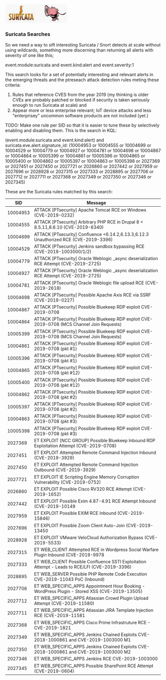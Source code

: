![things](/img/snorts.png?raw=true "text")

### Suricata Searches

So we need a way to sift interesting Suricata / Snort detects at scale without using wildcards, something more discerning than returning all alerts with severity of one like this;

event.module:suricata and event.kind:alert and event.severity:1

This search looks for a set of potentially interesting and relevant alerts in the emerging threats and the ptreseach attack detection rules meting these criteria:

1. Rules that reference CVES from the year 2019 (my thinking is older CVEs are probably patched or blocked if security is taken seriously enough to run Suricata at scale) and
2. Appear more or less enterprise relevant; IoT device attacks and less "enterprisey" uncommon software products are not included (yet.)

TODO: Make one rule per SID so that it is easier to tune these by selectively enabling and disabling them. This is the search in KQL:

(event.module:suricata and event.kind:alert) and suricata.eve.alert.signature_id: (10004953 or 10004555 or 10004699 or 10004529 or 10004779 or 10004927 or 10004781 or 10004698 or 10004867 or 10004864 or 10005399 or 10004861 or 10005396 or 10004865 or 10005400 or 10004862 or 10005397 or 10004863 or 10005398 or 2027369 or 2027451 or 2027450 or 2027721 or 2026860 or 2027442 or 2027959 or 2027696 or 2028928 or 2027315 or 2027333 or 2028895 or 2027706 or 2027712 or 2027711 or 2027368 or 2027349 or 2027350 or 2027346 or 2027345)

These are the Suricata rules matched by this search:

| SID      | Message                                                                                        |
|----------|------------------------------------------------------------------------------------------------|
| 10004953 | ATTACK [PTsecurity] Apache Tomcat RCE on Windows (CVE-2019-0232)                               |
| 10004555 | ATTACK [PTsecurity] Arbitrary PHP RCE in Drupal 8 < 8.5.11,8.6.10 (CVE-2019-6340)              |
| 10004699 | ATTACK [PTsecurity] Confluence <6.14.2,6.13.3,6.12.3 Unauthorized RCE (CVE-2019-3396)          |
| 10004529 | ATTACK [PTsecurity] Jenkins sandbox bypassing RCE (CVE-2019-1003000/1/2)                       |
| 10004779 | ATTACK [PTsecurity] Oracle Weblogic _async deserialization RCE Attempt (CVE-2019-2725)         |
| 10004927 | ATTACK [PTsecurity] Oracle Weblogic _async deserialization RCE Attempt (CVE-2019-2725)         |
| 10004781 | ATTACK [PTsecurity] Oracle Weblogic file upload RCE (CVE-2019-2618)                            |
| 10004698 | ATTACK [PTsecurity] Possible Apache Axis RCE via SSRF (CVE-2019-0227)                          |
| 10004867 | ATTACK [PTsecurity] Possible Bluekeep RDP exploit CVE-2019-0708                                |
| 10004864 | ATTACK [PTsecurity] Possible Bluekeep RDP exploit CVE-2019-0708 (MCS Channel Join Requests)    |
| 10005399 | ATTACK [PTsecurity] Possible Bluekeep RDP exploit CVE-2019-0708 (MCS Channel Join Requests)    |
| 10004861 | ATTACK [PTsecurity] Possible Bluekeep RDP exploit CVE-2019-0708 (pkt #1)                       |
| 10005396 | ATTACK [PTsecurity] Possible Bluekeep RDP exploit CVE-2019-0708 (pkt #1)                       |
| 10004865 | ATTACK [PTsecurity] Possible Bluekeep RDP exploit CVE-2019-0708 (pkt #12)                      |
| 10005400 | ATTACK [PTsecurity] Possible Bluekeep RDP exploit CVE-2019-0708 (pkt #12)                      |
| 10004862 | ATTACK [PTsecurity] Possible Bluekeep RDP exploit CVE-2019-0708 (pkt #2)                       |
| 10005397 | ATTACK [PTsecurity] Possible Bluekeep RDP exploit CVE-2019-0708 (pkt #2)                       |
| 10004863 | ATTACK [PTsecurity] Possible Bluekeep RDP exploit CVE-2019-0708 (pkt #3)                       |
| 10005398 | ATTACK [PTsecurity] Possible Bluekeep RDP exploit CVE-2019-0708 (pkt #3)                       |
| 2027369  | ET EXPLOIT [NCC GROUP] Possible Bluekeep Inbound RDP Exploitation Attempt (CVE-2019-0708)      |
| 2027451  | ET EXPLOIT Attempted Remote Command Injection Inbound (CVE-2019-3929)                          |
| 2027450  | ET EXPLOIT Attempted Remote Command Injection Outbound (CVE-2019-3929)                         |
| 2027721  | ET EXPLOIT IE Scripting Engine Memory Corruption Vulnerability (CVE-2019-0752)                 |
| 2026860  | ET EXPLOIT Possible Cisco RV320 RCE Attempt (CVE-2019-1652)                                    |
| 2027442  | ET EXPLOIT Possible Exim 4.87-4.91 RCE Attempt Inbound (CVE-2019-10149                         |
| 2027959  | ET EXPLOIT Possible EXIM RCE Inbound (CVE-2019-15846)                                          |
| 2027696  | ET EXPLOIT Possible Zoom Client Auto-Join (CVE-2019-13450                                      |
| 2028928  | ET EXPLOIT VMware VeloCloud Authorization Bypass (CVE-2019-5533)                               |
| 2027315  | ET WEB_CLIENT Attempted RCE in Wordpress Social Warfare Plugin Inbound (CVE-2019-9978          |
| 2027333  | ET WEB_CLIENT Possible Confluence SSTI Exploitation Attempt - Leads to RCE/LFI (CVE-2019-3396) |
| 2028895  | ET WEB_SERVER Possible PHP Remote Code Execution CVE-2019-11043 PoC (Inbound)                  |
| 2027706  | ET WEB_SPECIFIC_APPS Appointment Hour Booking - WordPress Plugin - Stored XSS (CVE-2019-13505) |
| 2027712  | ET WEB_SPECIFIC_APPS Atlassian Crowd Plugin Upload Attempt (CVE-2019-11580)                    |
| 2027711  | ET WEB_SPECIFIC_APPS Atlassian JIRA Template Injection RCE (CVE-2019-11581                     |
| 2027368  | ET WEB_SPECIFIC_APPS Cisco Prime Infrastruture RCE - CVE-2019-1821                             |
| 2027349  | ET WEB_SPECIFIC_APPS Jenkins Chained Exploits CVE-2018-1000861 and CVE-2019-1003000 M1         |
| 2027350  | ET WEB_SPECIFIC_APPS Jenkins Chained Exploits CVE-2018-1000861 and CVE-2019-1003000 M2         |
| 2027346  | ET WEB_SPECIFIC_APPS Jenkins RCE CVE-2019-1003000                                              |
| 2027345  | ET WEB_SPECIFIC_APPS Possible SharePoint RCE Attempt (CVE-2019-0604)                           |
